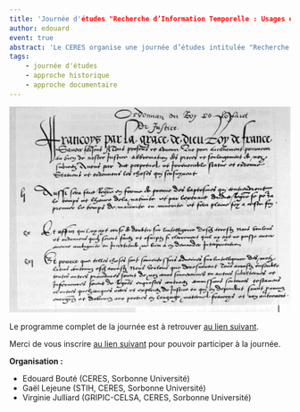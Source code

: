 ```yaml
---
title: 'Journée d'études "Recherche d’Information Temporelle : Usages et Expérimentations Linguistiques" - 9 juin 2023'
author: edouard
event: true
abstract: 'Le CERES organise une journée d’études intitulée "Recherche d’Information Temporelle : Usages et Expérimentations Linguistiques", qui se tiendra le vevdredi 9 juin 2023, de 9h à 15h30, à la Maison de la Recherche de Sorbonne Université (28 rue Serpente, 75006, Paris).'
tags:
    - journée d'études
    - approche historique
    - approche documentaire
---
```


![big](documents-anciens.png)

Le programme complet de la journée est à retrouver [au lien suivant](JE-CERES-Affiche-9-juin.pdf).

Merci de vous inscrire [au lien suivant](https://framaforms.org/inscription-journee-detudes-ceres-recherche-dinformation-temporelle-usages-et-experimentations) pour pouvoir participer à la journée. 

**Organisation :**

- Edouard Bouté (CERES, Sorbonne Université)
- Gaël Lejeune (STIH, CERES, Sorbonne Université)
- Virginie Julliard (GRIPIC-CELSA, CERES, Sorbonne Université)
